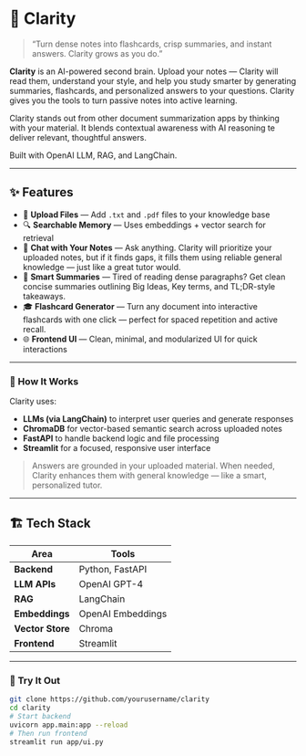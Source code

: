 # 🧠 Clarity

> “Turn dense notes into flashcards, crisp summaries, and instant answers. Clarity grows as you do.”

**Clarity** is an AI-powered second brain. Upload your notes — Clarity will read them, understand your style, and help you study smarter by generating summaries, flashcards, and personalized answers to your questions. Clarity gives you the tools to turn passive notes into active learning.

Clarity stands out from other document summarization apps by thinking with your material. It blends contextual awareness with AI reasoning te deliver relevant, thoughtful answers. 

Built with OpenAI LLM, RAG, and LangChain.

---

## ✨ Features

- 📂 **Upload Files** — Add `.txt` and `.pdf` files to your knowledge base
- 🔍 **Searchable Memory** — Uses embeddings + vector search for retrieval
- 💬 **Chat with Your Notes** — Ask anything. Clarity will prioritize your uploaded notes, but if it finds gaps, it fills them using reliable general knowledge — just like a great tutor would.
- 🧠 **Smart Summaries** — Tired of reading dense paragraphs? Get clean concise summaries outlining Big Ideas, Key terms, and TL;DR-style takeaways.
- 🎓 **Flashcard Generator** — Turn any document into interactive flashcards with one click — perfect for spaced repetition and active recall.
- 🌐 **Frontend UI** — Clean, minimal, and modularized UI for quick interactions

---

### 🤖 How It Works

Clarity uses:

- **LLMs (via LangChain)** to interpret user queries and generate responses
- **ChromaDB** for vector-based semantic search across uploaded notes
- **FastAPI** to handle backend logic and file processing
- **Streamlit** for a focused, responsive user interface

> Answers are grounded in your uploaded material. When needed, Clarity enhances them with general knowledge — like a smart, personalized tutor.

---


## 🏗️ Tech Stack

| Area | Tools |
|------|-------|
| **Backend** | Python, FastAPI |
| **LLM APIs** | OpenAI GPT-4 |
| **RAG** | LangChain |
| **Embeddings** | OpenAI Embeddings |
| **Vector Store** |Chroma |
| **Frontend** | Streamlit |

---

### 🚀 Try It Out

```bash
git clone https://github.com/yourusername/clarity
cd clarity
# Start backend
uvicorn app.main:app --reload
# Then run frontend
streamlit run app/ui.py
